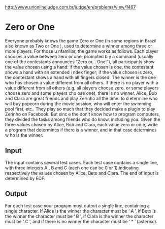 http://www.urionlinejudge.com.br/judge/en/problems/view/1467

# Zero or One

Everyone probably knows the game Zero or One (in some regions in Brazil also
known as Two or One ), used to determine a winner among three or more players.
For those u nfamiliar, the game works as follows. Each player chooses a value
between zero or one; prompted b y a command (usually one of the contestants
announces “Zero or... One!”), all participants show the value chosen using a
hand: if the value chosen is one, the contestant shows a hand with an extended
i ndex finger; if the value chosen is zero, the contestant shows a hand with
all fingers closed. The winner is the one who has chosen a value different
from all others. If there is no player with a value different from all others
(e.g. all players choose zero, or some players choose zero and some players
cho ose one), there is no winner. Alice, Bob and Clara are great friends and
play Zerinho all the time: to d etermine who will buy popcorn during the movie
session, who will enter the swimming pool first, etc.. They play so much that
they decided make a plugin to play Zerinho on Facebook. But sinc e the don’t
know how to program computers, they divided the tasks among friends who do
know, including you. Given the three values chosen by Alice, Bob and Clara,
each value zero or on e, write a program that determines if there is a winner,
and in that case determines w ho is the winner.

## Input

The input contains several test cases. Each test case contains a single line,
with three integers A , B and C (each one can be 0 or 1),indicating
respectively the values chosen by Alice, Beto and Clara. The end of input is
determined by EOF.

## Output

For each test case your program must output a single line, containing a single
character. If Alice is the winner the character must be ‘ A ’, if Beto is the
winner the character must be ‘ B ’, if Clara is the winner the character must
be ‘ C ’, and if there is no winner the character must be ‘ * ’ (asterisc).
